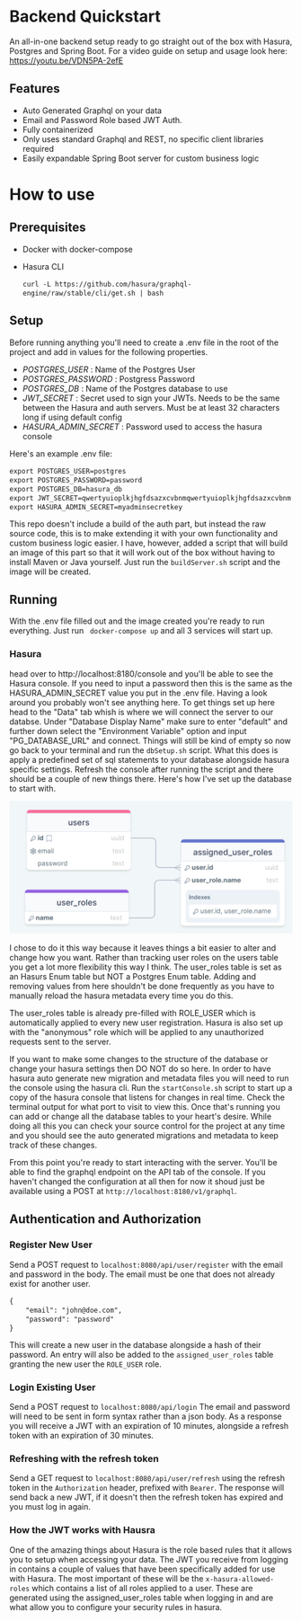 
# Backend Quickstart

An all-in-one backend setup ready to go straight out of the box with Hasura, Postgres and Spring Boot.
For a video guide on setup and usage look here: https://youtu.be/VDN5PA-2efE

## Features
- Auto Generated Graphql on your data
- Email and Password Role based JWT Auth.
- Fully containerized
- Only uses standard Graphql and REST, no specific client libraries required
- Easily expandable Spring Boot server for custom business logic

# How to use

## Prerequisites

- Docker with docker-compose
- Hasura CLI

     ```
     curl -L https://github.com/hasura/graphql-engine/raw/stable/cli/get.sh | bash
     ```

## Setup
Before running anything you'll need to create a .env file in the root of the project and add in values for the
following properties.

- *POSTGRES_USER* : Name of the Postgres User
- *POSTGRES_PASSWORD* : Postgress Password
- *POSTGRES_DB* : Name of the Postgres database to use
- *JWT_SECRET* : Secret used to sign your JWTs. Needs to be the same between the Hasura and auth servers. Must be at least 32 characters long if using default config
- *HASURA_ADMIN_SECRET* : Password used to access the hasura console

Here's an example .env file:
```
export POSTGRES_USER=postgres
export POSTGRES_PASSWORD=password
export POSTGRES_DB=hasura_db
export JWT_SECRET=qwertyuioplkjhgfdsazxcvbnmqwertyuioplkjhgfdsazxcvbnm
export HASURA_ADMIN_SECRET=myadminsecretkey
```
This repo doesn't include a build of the auth part, but instead the raw source code, this is to make extending it with your own functionality and custom business logic easier. I have, however, added a script that will build an image of this part so that it will work out of the box without having to install Maven or Java yourself. Just run the ``` buildServer.sh ``` script and the image will be created.


## Running
With the .env file filled out and the image created you're ready to run everything. Just run ``` docker-compose up``` and all 3 services will start up.

### Hasura
 head over to http://localhost:8180/console and you'll be able to see the Hasura console. If you need to input a password then this is the same as the HASURA_ADMIN_SECRET value you put in the .env file. Having a look around you probably won't see anything here. To get things set up here head to the "Data" tab whish is where we will connect the server to our databse. Under "Database Display Name" make sure to enter "default" and further down select the "Environment Variable" option and input "PG_DATABASE_URL" and connect. Things will still be kind of empty so now go back to your terminal and run the ``` dbSetup.sh ``` script. What this does is apply a predefined set of sql statements to your database alongside hasura specific settings. Refresh the console after running the script and there should be a couple of new things there. Here's how I've set up the database to start with.

 ![db](database-layout.png)

I chose to do it this way because it leaves things a bit easier to alter and change how you want. Rather than tracking user roles on the users table you get a lot more flexibility this way I think. The user_roles table is set as an Hasurs Enum table but NOT a Postgres Enum table. Adding and removing values from here shouldn't be done frequently as you have to manually reload the hasura metadata every time you do this.

The user_roles table is already pre-filled with ROLE_USER which is automatically applied to every new user registration. Hasura is also set up with the "anonymous" role which will be applied to any unauthorized requests sent to the server.

If you want to make some changes to the structure of the database or change your hasura settings then DO NOT do so here. In order to have hasura auto generate new migration and metadata files you will need to run the console using the hasura cli. Run the ```startConsole.sh``` script to start up a copy of the hasura console that listens for changes in real time. Check the terminal output for what port to visit to view this. Once that's running you can add or change all the database tables to your heart's desire. While doing all this you can check your source control for the project at any time and you should see the auto generated migrations and metadata to keep track of these changes.

From this point you're ready to start interacting with the server. You'll be able to find the graphql endpoint on the API tab of the console. If you haven't changed the configuration at all then for now it shoud just be available using a POST at ```http://localhost:8180/v1/graphql```.


## Authentication and Authorization

### Register New User
Send a POST request to ```localhost:8080/api/user/register``` with the email and password in the body. The email must be one that does not already exist for another user.
```
{
    "email": "john@doe.com",
    "password": "password"
}
```
This will create a new user in the database alongside a hash of their password. An entry will also be added to the ```assigned_user_roles``` table granting the new user the ```ROLE_USER``` role.

### Login Existing User
Send a POST request to ```localhost:8080/api/login```
The email and password will need to be sent in form syntax rather than a json body. As a response you will receive a JWT with an expiration of 10 minutes, alongside a refresh token with an expiration of 30 minutes.

### Refreshing with the refresh token
Send a GET request to ```localhost:8080/api/user/refresh``` using the refresh token in the ```Authorization``` header, prefixed with ```Bearer```. The response will send back a new JWT, if it doesn't then the refresh token has expired and you must log in again.

### How the JWT works with Hausra
One of the amazing things about Hasura is the role based rules that it allows you to setup when accessing your data. The JWT you receive from logging in contains a couple of values that have been specifically added for use with Hasura. The most important of these will be the ```x-hasura-allowed-roles``` which contains a list of all roles applied to a user. These are generated using the assigned_user_roles table when logging in and are what allow you to configure your security rules in hasura.
